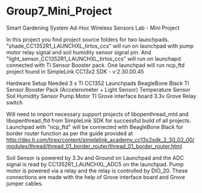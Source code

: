 # Group7_Mini_Project

Smart Gardening System
Ad-Hoc Wireless Sensors Lab - Mini Project

In this project you find project source folders for two launchpads. "shade_CC1352R1_LAUNCHXL_tirtos_ccs" will run on launchpad with pump motor relay signal and soil humidity sensor signal pin. And "light_sensor_CC1352R1_LAUNCHXL_tirtos_ccs" will run on launchapd connected with TI Sensor Booster pack.
One launchpad will run ncp_ftd project found in SimpleLink CC13x2 SDK - v:2.30.00.45

Hardware Setup Needed
    3 x TI CC1352 Launchpads
	BeagleBone Black
	TI Sensor Booster Pack (Accelerometer + Light Sensor)
	Temperature Sensor
	Soil Humidity Sensor
	Pump Motor
	TI Grove interface board
	3.3v Grove Relay switch
	
Will need to import necessary support projects of libopenthread_mtd and libopenthread_ftd from SimpleLink SDK for successful build of all projects.
Launchpad with "ncp_ftd" will be connected with BeagleBone Black for border router function as per the guide provided at http://dev.ti.com/tirex/content/simplelink_academy_cc13x2sdk_2_30_02_00/modules/thread/thread_01_border_router/thread_01_border_router.html

Soil Sensor is powered by 3.3v and Ground on Launchpad and the ADC signal is read by CC1352R1_LAUNCHXL_ADC5 on the launchpad. Pump motor is powered via a relay and the relay is controlled by DIO_20. These connections are made with the help of Grove interface board and Grove jumper cables.

